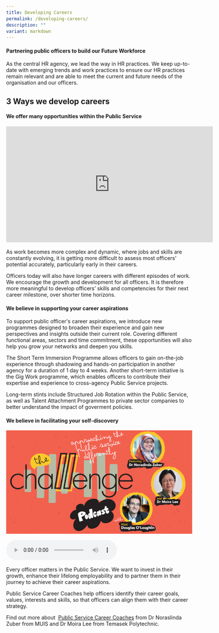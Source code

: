 ```yaml
---
title: Developing Careers
permalink: /developing-careers/
description: ""
variant: markdown
---
```

#### Partnering public officers to build our Future Workforce

As the central HR agency, we lead the way in HR practices. We keep up-to-date with emerging trends and work practices to ensure our HR practices remain relevant and are able to meet the current and future needs of the organisation and our officers.

## 3 Ways we develop careers

#### We offer many opportunities within the Public Service

<iframe allow="autoplay; clipboard-write; encrypted-media; picture-in-picture; web-share" allowfullscreen="true" frameborder="0" scrolling="no" style="border:none;overflow:hidden" height="314" width="560" src="https://www.facebook.com/plugins/video.php?height=314&amp;href=https%3A%2F%2Fwww.facebook.com%2FPSDSingapore%2Fvideos%2F774943620039367%2F&amp;show_text=false&amp;width=560&amp;t=0"></iframe>

As work becomes more complex and dynamic, where jobs and skills are constantly evolving, it is getting more difficult to assess most officers' potential accurately, particularly early in their careers.  
  
Officers today will also have longer careers with different episodes of work. We encourage the growth and development for all officers. It is therefore more meaningful to develop officers’ skills and competencies for their next career milestone, over shorter time horizons.

#### We believe in supporting your career aspirations

To support public officer's career aspirations, we introduce new programmes designed to broaden their experience and gain new perspectives and insights outside their current role. Covering different functional areas, sectors and time commitment, these opportunities will also help you grow your networks and deepen you skills.  
  
The Short Term Immersion Programme allows officers to gain on-the-job experience through shadowing and hands-on participation in another agency for a duration of 1 day to 4 weeks. Another short-term initiative is the Gig Work programme, which enables officers to contribute their expertise and experience to cross-agency Public Service projects.

Long-term stints include Structured Job Rotation within the Public Service, as well as Talent Attachment Programmes to private sector companies to better understand the impact of goverment policies.

#### We believe in facilitating your self-discovery

![](/images/challenge-podcast-01-drnora_drmoira.jpeg)

<audio src="https://psdchallenge.psd.gov.sg/videos/default-source/challenge-podcast/challenge-podcast-career-coaches.mp4" controls=""></audio>

Every officer matters in the Public Service. We want to invest in their growth, enhance their lifelong employability and to partner them in their journey to achieve their career aspirations.  
  
Public Service Career Coaches help officers identify their career goals, values, interests and skills, so that officers can align them with their career strategy.  
  
Find out more about&nbsp;&nbsp;[Public Service Career Coaches](https://www.psd.gov.sg/challenge/podcast/season-1/dr-noraslinda-zuber-and-dr-moira-lee-on-charting-career-paths)&nbsp;from Dr Noraslinda Zuber from MUIS and Dr Moira Lee from Temasek Polytechnic.